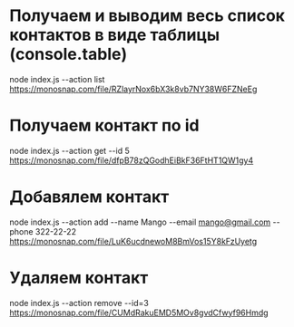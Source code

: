 # Получаем и выводим весь список контактов в виде таблицы (console.table)

node index.js --action list
https://monosnap.com/file/RZlayrNox6bX3k8vb7NY38W6FZNeEg

# Получаем контакт по id

node index.js --action get --id 5
https://monosnap.com/file/dfpB78zQGodhEiBkF36FtHT1QW1gy4

# Добавялем контакт

node index.js --action add --name Mango --email mango@gmail.com --phone 322-22-22
https://monosnap.com/file/LuK6ucdnewoM8BmVos15Y8kFzUyetg

# Удаляем контакт

node index.js --action remove --id=3
https://monosnap.com/file/CUMdRakuEMD5MOv8gvdCfwyf96Hmdg

